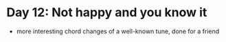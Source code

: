 # Day 12: Not happy and you know it

- more interesting chord changes of a well-known tune, done for a friend
